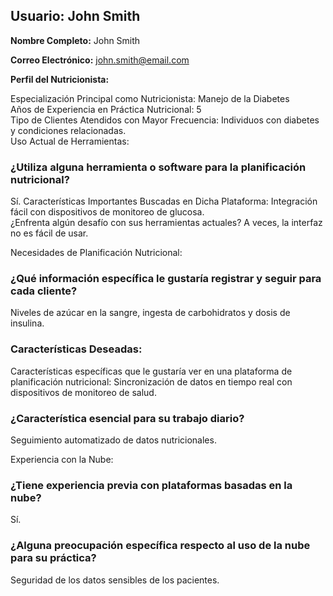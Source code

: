 ## **Usuario:** John Smith

**Nombre Completo:** John Smith

**Correo Electrónico:** john.smith@email.com

**Perfil del Nutricionista:**

Especialización Principal como Nutricionista: Manejo de la Diabetes  
Años de Experiencia en Práctica Nutricional: 5  
Tipo de Clientes Atendidos con Mayor Frecuencia: Individuos con diabetes y condiciones relacionadas.  
Uso Actual de Herramientas:

### ¿Utiliza alguna herramienta o software para la planificación nutricional? 
Sí. Características Importantes Buscadas en Dicha Plataforma:
Integración fácil con dispositivos de monitoreo de glucosa.  
¿Enfrenta algún desafío con sus herramientas actuales?
A veces, la interfaz no es fácil de usar.

Necesidades de Planificación Nutricional:

### ¿Qué información específica le gustaría registrar y seguir para cada cliente?
Niveles de azúcar en la sangre, ingesta de carbohidratos y dosis de insulina.

### Características Deseadas:

Características específicas que le gustaría ver en una plataforma de planificación nutricional:
Sincronización de datos en tiempo real con dispositivos de monitoreo de salud.

### ¿Característica esencial para su trabajo diario?
Seguimiento automatizado de datos nutricionales.

Experiencia con la Nube:

### ¿Tiene experiencia previa con plataformas basadas en la nube? 
Sí.

### ¿Alguna preocupación específica respecto al uso de la nube para su práctica?
Seguridad de los datos sensibles de los pacientes.